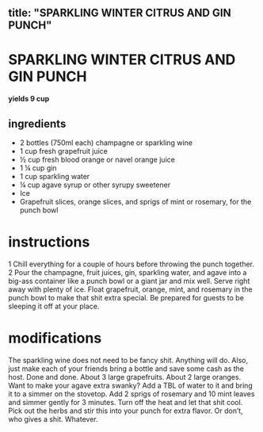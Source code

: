 
title: "SPARKLING WINTER CITRUS AND GIN PUNCH"
---

# SPARKLING WINTER CITRUS AND GIN PUNCH
#### yields  9 cup

## ingredients
* 2 bottles (750ml each) champagne or sparkling wine
* 1 cup fresh grapefruit juice
* ½ cup fresh blood orange or navel orange juice
* 1 ¼ cup gin
* 1 cup sparkling water
* ¼ cup agave syrup or other syrupy sweetener
* Ice
* Grapefruit slices, orange slices, and sprigs of mint or rosemary, for the punch bowl

# instructions
1 Chill everything for a couple of hours before throwing the punch together.
2 Pour the champagne, fruit juices, gin, sparkling water, and agave into a big-ass container like a punch bowl or a giant jar and mix well. Serve right away with plenty of ice. Float grapefruit, orange, mint, and rosemary in the punch bowl to make that shit extra special. Be prepared for guests to be sleeping it off at your place.

# modifications

The sparkling wine does not need to be fancy shit. Anything will do. Also, just make each of your friends bring a bottle and save some cash as the host. Done and done.
 About 3 large grapefruits.
 About 2 large oranges.
 Want to make your agave extra swanky? Add a TBL of water to it and bring it to a simmer on the stovetop. Add 2 sprigs of rosemary and 10 mint leaves and simmer gently for 3 minutes. Turn off the heat and let that shit cool. Pick out the herbs and stir this into your punch for extra flavor. Or don’t, who gives a shit. Whatever.
	

